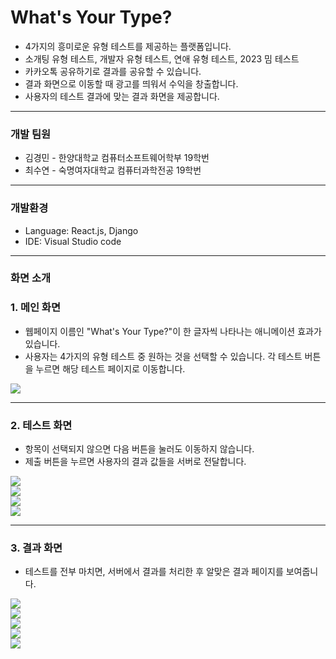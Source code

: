 # What's Your Type?

- 4가지의 흥미로운 유형 테스트를 제공하는 플랫폼입니다.
- 소개팅 유형 테스트, 개발자 유형 테스트, 연애 유형 테스트, 2023 밈 테스트
- 카카오톡 공유하기로 결과를 공유할 수 있습니다.
- 결과 화면으로 이동할 때 광고를 띄워서 수익을 창출합니다.
- 사용자의 테스트 결과에 맞는 결과 화면을 제공합니다.

---

### 개발 팀원

- 김경민 - 한양대학교 컴퓨터소프트웨어학부 19학번
- 최수연 - 숙명여자대학교 컴퓨터과학전공 19학번

---

### 개발환경

- Language: React.js, Django
- IDE: Visual Studio code

---

### 화면 소개

### 1. 메인 화면
- 웹페이지 이름인 "What's Your Type?"이 한 글자씩 나타나는 애니메이션 효과가 있습니다.
- 사용자는 4가지의 유형 테스트 중 원하는 것을 선택할 수 있습니다. 각 테스트 버튼을 누르면 해당 테스트 페이지로 이동합니다.

<img src="https://github.com/lotuxsoo/madcamp-lastweek/assets/86272865/3af6f82c-f1b9-43ae-afef-ac552490f703"/>

---

### 2. 테스트 화면
- 항목이 선택되지 않으면 다음 버튼을 눌러도 이동하지 않습니다.
- 제출 버튼을 누르면 사용자의 결과 값들을 서버로 전달합니다.

<img src="https://github.com/lotuxsoo/madcamp-lastweek/assets/86272865/27fbec29-4fc0-4f4f-84a2-03d75aad4af7"/>
<br/>
<img src="https://github.com/lotuxsoo/madcamp-lastweek/assets/86272865/22fcfbeb-a531-45b3-bf61-05574597b330">
<br/>
<img src="https://github.com/lotuxsoo/madcamp-lastweek/assets/86272865/73697000-ae6d-4537-a5f0-6fe738db90f2">
<br/>
<img src="https://github.com/lotuxsoo/madcamp-lastweek/assets/86272865/7cbff9cc-e9d3-4902-a65c-1c1d10b70ca0">
<br/>

---

### 3. 결과 화면
- 테스트를 전부 마치면, 서버에서 결과를 처리한 후 알맞은 결과 페이지를 보여줍니다.

<img src="https://github.com/lotuxsoo/madcamp-lastweek/assets/86272865/eebeab94-ef6a-4596-bb30-afb6083320d1">
<br/>
<img src="https://github.com/lotuxsoo/madcamp-lastweek/assets/86272865/0c86640e-1fee-42f0-bbf8-8e3221a46abc">
<br/>
<img src="https://github.com/lotuxsoo/madcamp-lastweek/assets/86272865/4455332b-64c3-4717-a8d5-a5124f91f6c5">
<br/>
<img src="https://github.com/lotuxsoo/madcamp-lastweek/assets/86272865/c3da663c-7e1c-4d8d-922b-5556bfd88c71">
<br/>
<img src="https://github.com/lotuxsoo/madcamp-lastweek/assets/86272865/75fca045-2b51-415d-b732-af93e267304a">
<br/>

